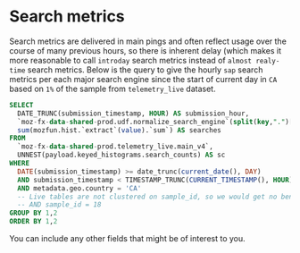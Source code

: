 
# Search metrics

Search metrics are delivered in main pings and often reflect usage over the course of many previous hours, so there is inherent delay (which makes it more reasonable to call `introday` search metrics instead of `almost realy-time` search metrics. Below is the query to give the hourly `sap` search metrics per each major search engine since the start of current day in `CA` based on `1%` of the sample from `telemetry_live` dataset. 

```sql
SELECT
  DATE_TRUNC(submission_timestamp, HOUR) AS submission_hour, 
  `moz-fx-data-shared-prod.udf.normalize_search_engine`(split(key,".")[offset(0)]) as normalized_engine,
  sum(mozfun.hist.`extract`(value).`sum`) AS searches
FROM
  `moz-fx-data-shared-prod.telemetry_live.main_v4`,
  UNNEST(payload.keyed_histograms.search_counts) AS sc
WHERE
  DATE(submission_timestamp) >= date_trunc(current_date(), DAY)
  AND submission_timestamp < TIMESTAMP_TRUNC(CURRENT_TIMESTAMP(), HOUR)
  AND metadata.geo.country = 'CA'
  -- Live tables are not clustered on sample_id, so we would get no benefit from using a 1% sample
  -- AND sample_id = 18
GROUP BY 1,2
ORDER BY 1,2
```

You can include any other fields that might be of interest to you.

